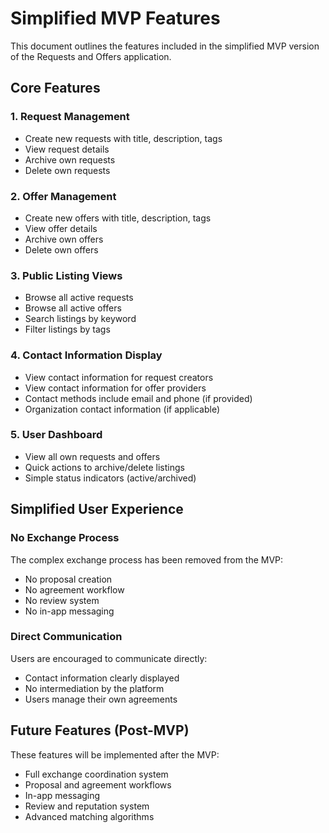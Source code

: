 # Simplified MVP Features

This document outlines the features included in the simplified MVP version of the Requests and Offers application.

## Core Features

### 1. Request Management
- Create new requests with title, description, tags
- View request details
- Archive own requests
- Delete own requests

### 2. Offer Management
- Create new offers with title, description, tags
- View offer details
- Archive own offers
- Delete own offers

### 3. Public Listing Views
- Browse all active requests
- Browse all active offers
- Search listings by keyword
- Filter listings by tags

### 4. Contact Information Display
- View contact information for request creators
- View contact information for offer providers
- Contact methods include email and phone (if provided)
- Organization contact information (if applicable)

### 5. User Dashboard
- View all own requests and offers
- Quick actions to archive/delete listings
- Simple status indicators (active/archived)

## Simplified User Experience

### No Exchange Process
The complex exchange process has been removed from the MVP:
- No proposal creation
- No agreement workflow
- No review system
- No in-app messaging

### Direct Communication
Users are encouraged to communicate directly:
- Contact information clearly displayed
- No intermediation by the platform
- Users manage their own agreements

## Future Features (Post-MVP)
These features will be implemented after the MVP:
- Full exchange coordination system
- Proposal and agreement workflows
- In-app messaging
- Review and reputation system
- Advanced matching algorithms